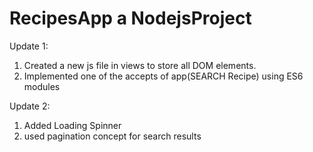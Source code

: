 # RecipesApp a NodejsProject

Update 1: 
1. Created a new js file in views to store all DOM elements.
2. Implemented one of the accepts of app(SEARCH Recipe) using ES6 modules

Update 2: 
1. Added Loading Spinner 
2. used pagination concept for search results
